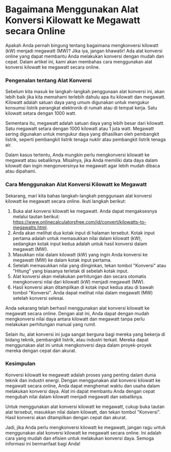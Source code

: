 Bagaimana Menggunakan Alat Konversi Kilowatt ke Megawatt secara Online
======================================================================

Apakah Anda pernah bingung tentang bagaimana mengkonversi kilowatt (kW) menjadi megawatt (MW)? Jika iya, jangan khawatir! Ada alat konversi online yang dapat membantu Anda melakukan konversi dengan mudah dan cepat. Dalam artikel ini, kami akan membahas cara menggunakan alat konversi kilowatt ke megawatt secara online.

### Pengenalan tentang Alat Konversi

Sebelum kita masuk ke langkah-langkah penggunaan alat konversi ini, akan lebih baik jika kita memahami terlebih dahulu apa itu kilowatt dan megawatt. Kilowatt adalah satuan daya yang umum digunakan untuk mengukur konsumsi listrik perangkat elektronik di rumah atau di tempat kerja. Satu kilowatt setara dengan 1000 watt.

Sementara itu, megawatt adalah satuan daya yang lebih besar dari kilowatt. Satu megawatt setara dengan 1000 kilowatt atau 1 juta watt. Megawatt sering digunakan untuk mengukur daya yang dihasilkan oleh pembangkit listrik, seperti pembangkit listrik tenaga nuklir atau pembangkit listrik tenaga air.

Dalam kasus tertentu, Anda mungkin perlu mengkonversi kilowatt ke megawatt atau sebaliknya. Misalnya, jika Anda memiliki data daya dalam kilowatt dan ingin mengonversinya ke megawatt agar lebih mudah dibaca atau dipahami.

### Cara Menggunakan Alat Konversi Kilowatt ke Megawatt

Sekarang, mari kita bahas langkah-langkah penggunaan alat konversi kilowatt ke megawatt secara online. Ikuti langkah berikut:

1. Buka alat konversi kilowatt ke megawatt. Anda dapat mengaksesnya melalui tautan berikut: <https://www.onlinecalculatorsfree.com/id/convert/kilowatts-to-megawatts.html>.
2. Anda akan melihat dua kotak input di halaman tersebut. Kotak input pertama adalah untuk memasukkan nilai dalam kilowatt (kW), sedangkan kotak input kedua adalah untuk hasil konversi dalam megawatt (MW).
3. Masukkan nilai dalam kilowatt (kW) yang ingin Anda konversi ke megawatt (MW) ke dalam kotak input pertama.
4. Setelah memasukkan nilai yang diinginkan, tekan tombol "Konversi" atau "Hitung" yang biasanya terletak di sebelah kotak input.
5. Alat konversi akan melakukan perhitungan dan secara otomatis mengkonversi nilai dari kilowatt (kW) menjadi megawatt (MW).
6. Hasil konversi akan ditampilkan di kotak input kedua atau di bawah tombol "Konversi". Anda dapat melihat nilai dalam megawatt (MW) setelah konversi selesai.

Anda sekarang telah berhasil menggunakan alat konversi kilowatt ke megawatt secara online. Dengan alat ini, Anda dapat dengan mudah mengkonversi nilai daya antara kilowatt dan megawatt tanpa perlu melakukan perhitungan manual yang rumit.

Selain itu, alat konversi ini juga sangat berguna bagi mereka yang bekerja di bidang teknik, pembangkit listrik, atau industri terkait. Mereka dapat menggunakan alat ini untuk mengkonversi daya dalam proyek-proyek mereka dengan cepat dan akurat.

### Kesimpulan

Konversi kilowatt ke megawatt adalah proses yang penting dalam dunia teknik dan industri energi. Dengan menggunakan alat konversi kilowatt ke megawatt secara online, Anda dapat menghemat waktu dan usaha dalam melakukan konversi daya. Alat ini dapat membantu Anda dengan cepat mengubah nilai dalam kilowatt menjadi megawatt dan sebaliknya.

Untuk menggunakan alat konversi kilowatt ke megawatt, cukup buka tautan alat tersebut, masukkan nilai dalam kilowatt, dan tekan tombol "Konversi". Hasil konversi akan ditampilkan dengan cepat dan akurat.

Jadi, jika Anda perlu mengkonversi kilowatt ke megawatt, jangan ragu untuk menggunakan alat konversi kilowatt ke megawatt secara online. Ini adalah cara yang mudah dan efisien untuk melakukan konversi daya. Semoga informasi ini bermanfaat bagi Anda!